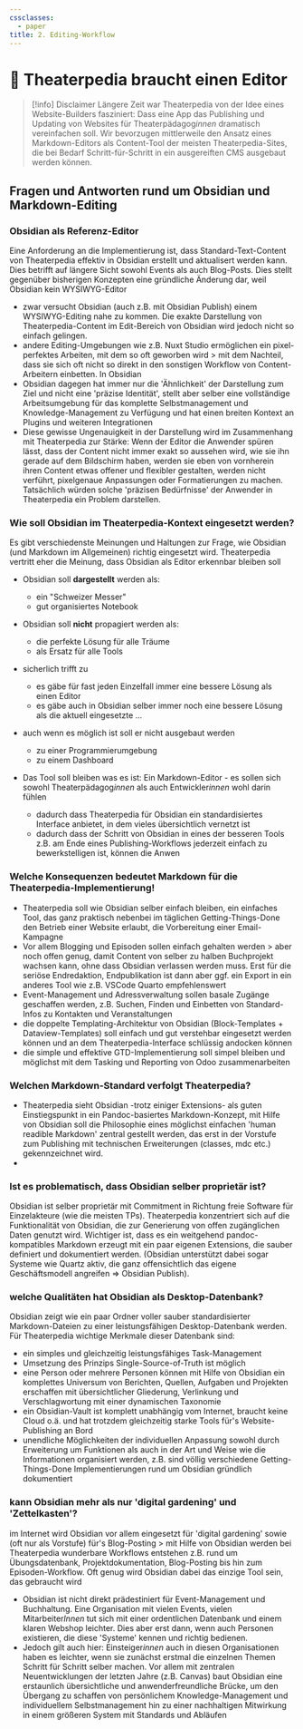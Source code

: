 ```yaml
---
cssclasses:
  - paper
title: 2. Editing-Workflow
---
```

# 🔶 Theaterpedia braucht einen Editor


> [!info] Disclaimer
> Längere Zeit war Theaterpedia von der Idee eines Website-Builders fasziniert: Dass eine App das Publishing und Updating von Websites für Theaterpädagog*innen* dramatisch vereinfachen soll. Wir bevorzugen mittlerweile den Ansatz eines Markdown-Editors als Content-Tool der meisten Theaterpedia-Sites, die bei Bedarf Schritt-für-Schritt in ein ausgereiften CMS ausgebaut werden können.


## Fragen und Antworten rund um Obsidian und Markdown-Editing
### Obsidian als Referenz-Editor
Eine Anforderung an die Implementierung ist, dass Standard-Text-Content von Theaterpedia effektiv in Obsidian erstellt und aktualisert werden kann. Dies betrifft auf längere Sicht sowohl Events als auch Blog-Posts.
Dies stellt gegenüber bisherigen Konzepten eine gründliche Änderung dar, weil Obsidian kein WYSIWYG-Editor
- zwar versucht Obsidian (auch z.B. mit Obsidian Publish) einem WYSIWYG-Editing nahe zu kommen. Die exakte Darstellung von Theaterpedia-Content im Edit-Bereich von Obsidian wird jedoch nicht so einfach gelingen.
- andere Editing-Umgebungen wie z.B. Nuxt Studio ermöglichen ein pixel-perfektes Arbeiten, mit dem so oft geworben wird > mit dem Nachteil, dass sie sich oft nicht so direkt in den sonstigen Workflow von Content-Arbeitern einbetten. In Obsidian
- Obsidian dagegen hat immer nur die 'Ähnlichkeit' der Darstellung zum Ziel und nicht eine 'präzise Identität', stellt aber selber eine vollständige Arbeitsumgebung für das komplette Selbstmanagement und Knowledge-Management zu Verfügung und hat einen breiten Kontext an Plugins und weiteren Integrationen
- Diese gewisse Ungenauigkeit in der Darstellung wird im Zusammenhang mit Theaterpedia zur Stärke: Wenn der Editor die Anwender spüren lässt, dass der Content nicht immer exakt so aussehen wird, wie sie ihn gerade auf dem Bildschirm haben, werden sie eben von vornherein ihren Content etwas offener und flexibler gestalten, werden nicht verführt, pixelgenaue Anpassungen oder Formatierungen zu machen. Tatsächlich würden solche 'präzisen Bedürfnisse' der Anwender in Theaterpedia ein Problem darstellen.

### Wie soll Obsidian im Theaterpedia-Kontext eingesetzt werden?
Es gibt verschiedenste Meinungen und Haltungen zur Frage, wie Obsidian (und Markdown im Allgemeinen) richtig eingesetzt wird. Theaterpedia vertritt eher die Meinung, dass Obsidian als Editor erkennbar bleiben soll
- Obsidian soll **dargestellt** werden als:
	- ein "Schweizer Messer"
	- gut organisiertes Notebook
- Obsidian soll **nicht** propagiert werden als:
	- die perfekte Lösung für alle Träume
	- als Ersatz für alle Tools
- sicherlich trifft zu
	- es gäbe für fast jeden Einzelfall immer eine bessere Lösung als einen Editor
	- es gäbe auch in Obsidian selber immer noch eine bessere Lösung als die aktuell eingesetzte ... 
- auch wenn es möglich ist soll er nicht ausgebaut werden
	- zu einer Programmierumgebung
	- zu einem Dashboard

- Das Tool soll bleiben was es ist: Ein Markdown-Editor - es sollen sich sowohl Theaterpädagog*innen* als auch Entwickler*innen* wohl darin fühlen
	- dadurch dass Theaterpedia für Obsidian ein standardisiertes Interface anbietet, in dem vieles übersichtlich vernetzt ist 
	- dadurch dass der Schritt von Obsidian in eines der besseren Tools z.B. am Ende eines Publishing-Workflows jederzeit einfach zu bewerkstelligen ist, können die Anwen

### Welche Konsequenzen bedeutet Markdown für die Theaterpedia-Implementierung!
- Theaterpedia soll wie Obsidian selber einfach bleiben, ein einfaches Tool, das ganz praktisch nebenbei im täglichen Getting-Things-Done den Betrieb einer Website erlaubt, die Vorbereitung einer Email-Kampagne
- Vor allem Blogging und Episoden sollen einfach gehalten werden > aber noch offen genug, damit Content von selber zu  halben Buchprojekt wachsen kann, ohne dass Obsidian verlassen werden muss. Erst für die seriöse Endredaktion, Endpublikation ist dann aber ggf. ein Export in ein anderes Tool wie z.B. VSCode Quarto empfehlenswert
- Event-Management und Adressverwaltung sollen basale Zugänge geschaffen werden, z.B. Suchen, Finden und Einbetten von Standard-Infos zu Kontakten und Veranstaltungen
- die doppelte Templating-Architektur von Obsidian (Block-Templates + Dataview-Templates) soll einfach und gut verstehbar eingesetzt werden können und an dem Theaterpedia-Interface schlüssig andocken können
- die simple und effektive GTD-Implementierung soll simpel bleiben und möglichst mit dem Tasking und Reporting von Odoo zusammenarbeiten

### Welchen Markdown-Standard verfolgt Theaterpedia?
- Theaterpedia sieht Obsidian -trotz einiger Extensions- als guten Einstiegspunkt in ein Pandoc-basiertes Markdown-Konzept, mit Hilfe von Obsidian soll die Philosophie eines möglichst einfachen 'human readible Markdown' zentral gestellt werden, das erst in der Vorstufe zum Publishing mit technischen Erweiterungen (classes, mdc etc.) gekennzeichnet wird.
- 
### Ist es problematisch, dass Obsidian selber proprietär ist?
Obsidian ist selber proprietär mit Commitment in Richtung freie Software für Einzelakteure (wie die meisten TPs). Theaterpedia konzentriert sich auf die Funktionalität von Obsidian, die zur Generierung von offen zugänglichen Daten genutzt wird. Wichtiger ist, dass es ein weitgehend pandoc-kompatibles Markdown erzeugt mit ein paar eigenen Extensions, die sauber definiert und dokumentiert werden. (Obsidian unterstützt dabei sogar Systeme wie Quartz aktiv, die ganz offensichtlich das eigene Geschäftsmodell angreifen => Obsidian Publish). 

### welche Qualitäten hat Obsidian als Desktop-Datenbank?
Obsidian zeigt wie ein paar Ordner voller sauber standardisierter Markdown-Dateien zu einer leistungsfähigen Desktop-Datenbank werden. Für Theaterpedia wichtige Merkmale dieser Datenbank sind:
- ein simples und gleichzeitig leistungsfähiges Task-Management
- Umsetzung des Prinzips Single-Source-of-Truth ist möglich
- eine Person oder mehrere Personen können mit Hilfe von Obsidian ein komplettes Universum von Berichten, Quellen, Aufgaben und Projekten erschaffen mit übersichtlicher Gliederung, Verlinkung und Verschlagwortung mit einer dynamischen Taxonomie
- ein Obsidian-Vault ist komplett unabhängig vom Internet, braucht keine Cloud o.ä. und hat trotzdem gleichzeitig starke Tools für's Website-Publishing an Bord
- unendliche Möglichkeiten der individuellen Anpassung sowohl durch Erweiterung um Funktionen als auch in der Art und Weise wie die Informationen organisiert werden, z.B. sind völlig verschiedene Getting-Things-Done Implementierungen rund um Obsidian gründlich dokumentiert

### kann Obsidian mehr als nur 'digital gardening' und 'Zettelkasten'?
im Internet wird Obsidian vor allem eingesetzt für 'digital gardening' sowie (oft nur als Vorstufe) für's Blog-Posting > mit Hilfe von Obsidian werden bei Theaterpedia wunderbare Workflows entstehen z.B. rund um Übungsdatenbank, Projektdokumentation, Blog-Posting bis hin zum Episoden-Workflow. Oft genug wird Obsidian dabei das einzige Tool sein, das gebraucht wird
- Obsidian ist nicht direkt prädestiniert für Event-Management und Buchhaltung. Eine Organisation mit vielen Events, vielen Mitarbeiter*Innen* tut sich mit einer ordentlichen Datenbank und einem klaren Webshop leichter. Dies aber erst dann, wenn auch Personen existieren, die diese 'Systeme' kennen und richtig bedienen. 
- Jedoch gilt auch hier: Einsteiger*innen* auch in diesen Organisationen haben es leichter, wenn sie zunächst erstmal die einzelnen Themen Schritt für Schritt selber machen. Vor allem mit zentralen Neuentwicklungen der letzten Jahre (z.B. Canvas) baut Obsidian eine erstaunlich übersichtliche und anwenderfreundliche Brücke, um den Übergang zu schaffen von persönlichem Knowledge-Management und individuellem Selbstmanagement hin zu einer nachhaltigen Mitwirkung in einem größeren System mit Standards und Abläufen



<br />
<br />